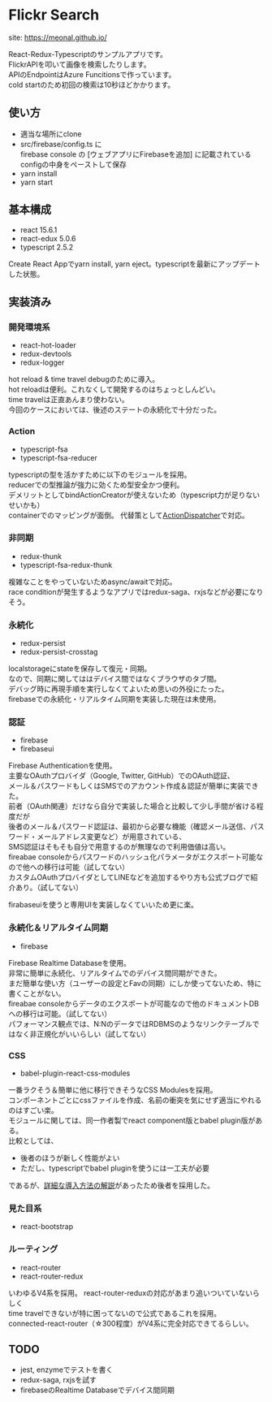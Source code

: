 # Flickr Search

site: https://meonal.github.io/

React-Redux-Typescriptのサンプルアプリです。  
FlickrAPIを叩いて画像を検索したりします。  
APIのEndpointはAzure Funcitionsで作っています。  
cold startのため初回の検索は10秒ほどかかります。

## 使い方
- 適当な場所にclone
- src/firebase/config.ts に  
 firebase console の [ウェブアプリにFirebaseを追加] に記載されているconfigの中身をペーストして保存
- yarn install
- yarn start

## 基本構成
- react 15.6.1
- react-edux 5.0.6
- typescript 2.5.2

Create React Appでyarn install, yarn eject。typescriptを最新にアップデートした状態。

## 実装済み

### 開発環境系
- react-hot-loader
- redux-devtools
- redux-logger

hot reload & time travel debugのために導入。  
hot reloadは便利。これなくして開発するのはちょっとしんどい。  
time travelは正直あんまり使わない。  
今回のケースにおいては、後述のステートの永続化で十分だった。

### Action
- typescript-fsa
- typescript-fsa-reducer

typescriptの型を活かすために以下のモジュールを採用。  
reducerでの型推論が強力に効くため型安全かつ便利。  
デメリットとしてbindActionCreatorが使えないため（typescript力が足りないせいかも）  
containerでのマッピングが面倒。
代替策として[ActionDispatcher](https://qiita.com/uryyyyyyy/items/d8bae6a7fca1c4732696)で対応。

### 非同期
- redux-thunk
- typescript-fsa-redux-thunk

複雑なことをやっていないためasync/awaitで対応。  
race conditionが発生するようなアプリではredux-saga、rxjsなどが必要になりそう。

### 永続化
- redux-persist
- redux-persist-crosstag

localstorageにstateを保存して復元・同期。  
なので、同期に関してははデバイス間ではなくブラウザのタブ間。  
デバッグ時に再現手順を実行しなくてよいため思いの外役にたった。  
firebaseでの永続化・リアルタイム同期を実装した現在は未使用。

### 認証
- firebase
- firebaseui

Firebase Authenticationを使用。  
主要なOAuthプロバイダ（Google, Twitter, GitHub）でのOAuth認証、  
メール＆パスワードもしくはSMSでのアカウント作成＆認証が簡単に実装できた。  
前者（OAuth関連）だけなら自分で実装した場合と比較して少し手間が省ける程度だが  
後者のメール＆パスワード認証は、最初から必要な機能（確認メール送信、パスワード・メールアドレス変更など）が用意されている、  
SMS認証はそもそも自分で用意するのが無理なので利用価値は高い。  
fireabae consoleからパスワードのハッシュ化パラメータがエクスポート可能なので他への移行は可能（試してない）  
カスタムOAuthプロバイダとしてLINEなどを追加するやり方も公式ブログで紹介あり。（試してない）

firabaseuiを使うと専用UIを実装しなくていいため更に楽。  

### 永続化＆リアルタイム同期
- firebase

Firebase Realtime Databaseを使用。  
非常に簡単に永続化、リアルタイムでのデバイス間同期ができた。  
まだ簡単な使い方（ユーザーの設定とFavの同期）にしか使ってないため、特に書くことがない。  
fireabae consoleからデータのエクスポートが可能なので他のドキュメントDBへの移行は可能。（試してない）  
パフォーマンス観点では、N:NのデータではRDBMSのようなリンクテーブルではなく非正規化がいいらしい（試してない）  

### CSS
- babel-plugin-react-css-modules

一番ラクそう＆簡単に他に移行できそうなCSS Modulesを採用。  
コンポーネントごとにcssファイルを作成、名前の衝突を気にせず適当にやれるのはすごい楽。  
モジュールに関しては、同一作者製でreact component版とbabel plugin版がある。  
比較としては、
- 後者のほうが新しく性能がよい
- ただし、typescriptでbabel pluginを使うには一工夫が必要

であるが、[詳細な導入方法の解説](https://qiita.com/ovrmrw/items/d3d7ff119778f82c9672)があったため後者を採用した。


### 見た目系
- react-bootstrap

### ルーティング
- react-router
- react-router-redux

いわゆるV4系を採用。
react-router-reduxの対応があまり追いついていないらしく  
time travelできないが特に困ってないので公式であるこれを採用。  
connected-react-router（☆300程度）がV4系に完全対応できてるらしい。

## TODO
- jest, enzymeでテストを書く
- redux-saga, rxjsを試す
- firebaseのRealtime Databaseでデバイス間同期

